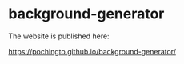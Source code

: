 # background-generator

The website is published here: 

https://pochingto.github.io/background-generator/